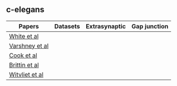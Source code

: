 ## c-elegans


| Papers          | Datasets      | Extrasynaptic | Gap junction |
| -------------   | -----         | ------------- | -----------  |
| [White et al](datasets/connectomes/0.White_1984.md)  |       |      |
| [Varshney et al](datasets/connectomes/1.Varshney_2011.md)  |       | |
| [Cook et al](datasets/connectomes/2.Cook_2019.md)      |     |
| [Brittin et al](datasets/connectomes/3.Brittin_2021.md)   |       |   |
| [Witvliet et al](datasets/connectomes/4.Witvliet_2021.md)  |       |   |
